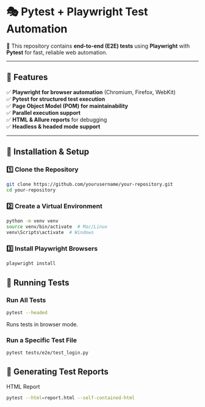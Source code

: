 # 🎭 Pytest + Playwright Test Automation  

🚀 This repository contains **end-to-end (E2E) tests** using **Playwright** with **Pytest** for fast, reliable web automation.  

---

## 📌 Features  
✅ **Playwright for browser automation** (Chromium, Firefox, WebKit)  
✅ **Pytest for structured test execution**  
✅ **Page Object Model (POM) for maintainability**  
✅ **Parallel execution support**  
✅ **HTML & Allure reports** for debugging  
✅ **Headless & headed mode support**  

---

## 📌 Installation & Setup  

### 1️⃣ Clone the Repository
```sh
git clone https://github.com/yourusername/your-repository.git
cd your-repository
```

### 2️⃣ Create a Virtual Environment
```sh
python -m venv venv
source venv/bin/activate  # Mac/Linux
venv\Scripts\activate  # Windows
```

### 3️⃣ Install Playwright Browsers
```sh
playwright install
```

## 📌 Running Tests
### Run All Tests
```sh
pytest --headed
```
Runs tests in browser mode.

### Run a Specific Test File
```sh
pytest tests/e2e/test_login.py
```
## 📌 Generating Test Reports
HTML Report
```sh
pytest --html=report.html --self-contained-html

